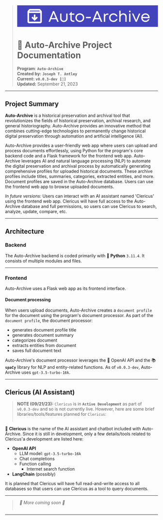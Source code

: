 > ![Auto-Archive Logo-Banner](app/static/images/banner-650x100.png)
>
> # 📜 Auto-Archive Project Documentation
>
> **Program**: **`Auto-Archive`**  
> **Created by:** **`Joseph T. Antley`**  
> **Current:** **`v0.0.3-dev [🚧]`**  
> **Updated:** September 21, 2023

---

## Project Summary

**Auto-Archive** is a historical preservation and archival tool that revolutionizes the fields of historical preservation, archival research, and general historiography. Auto-Archive provides an innovative method that combines cutting-edge technologies to permanently change historical digital preservation through automation and artificial intelligence (AI).

Auto-Archive provides a user-friendly web app where users can upload and process documents effortlessly, using Python for the program's core backend code and a Flask framework for the frontend web app. Auto-Archive leverages AI and natural language processing (NLP) to automate the digital preservation and archival process by automatically generating comprehensive profiles for uploaded historical documents. These archive profiles include titles, summaries, categories, extracted entities, and more. Document profiles are saved in the Auto-Archive database. Users can use the frontend web app to browse uploaded documents.

_In future versions:_ Users can interact with an AI assistant named 'Clericus' using the frontend web app. Clericus will have full access to the Auto-Archive database and full permissions, so users can use Clericus to search, analyze, update, compare, etc.

---

## Architecture

### Backend

The Auto-Archive backend is coded primarily with **🐍 Python** `3.11.4`. It consists of multiple modules and files.

---

### Frontend

Auto-Archive uses a Flask web app as its frontend interface.

#### Document processing

When users upload documents, Auto-Archive creates a `document profile` for the document using the program's document processor. As part of the `document profile`, the document processor:

- generates document profile title
- generates document summary
- categorizes document
- extracts entities from document
- saves full document text

Auto-Archive's document processor leverages the 📡 OpenAI API and the 📚 **`spaCy`** library for NLP and entity-related functions. As of `v0.0.3-dev`, Auto-Archive uses `gpt-3.5-turbo-16k`.

---

## Clericus (AI Assistant)

> **NOTE (09/21/23):** `Clericus` is in **`Active Development`** as part of `v0.0.3-dev` and so is not currently live. However, here are some brief libraries/tools/features planned for `Clericus`:  
> &nbsp;

🤖 **Clericus** is the name of the AI assistant and chatbot included with Auto-Archive. Since it is still in development, only a few details/tools related to Clericus'a development are listed here:

- **OpenAI API**
  - LLM model: `gpt-3.5-turbo-16k`
  - Chat completions
  - Function calling
    - Internet search function
- **LangChain** (possibly)

It is planned that Clericus will have full read-and-write access to all databases so that users can use Clericus as a tool to query documents.

---

> &nbsp;
> _🚧 More coming soon 🚧_  
> &nbsp;

---
